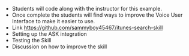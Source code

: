 * Students will code along with the instructor for this example.
* Once complete the students will find ways to improve the Voice User Interface to make it easier to use.
* Link https://github.com/sammyboy45467/itunes-search-skill
* Setting up the ASK integration
* Testing the Skill
* Discussion on how to improve the skill


